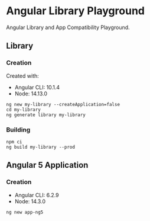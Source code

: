 # Angular Library Playground

Angular Library and App Compatibility Playground.

## Library

### Creation

Created with:

* Angular CLI: 10.1.4
* Node: 14.13.0

```
ng new my-library --createApplication=false
cd my-library
ng generate library my-library
```

### Building

```
npm ci
ng build my-library --prod
```

## Angular 5 Application

### Creation

* Angular CLI: 6.2.9
* Node: 14.3.0

```
ng new app-ng5
```